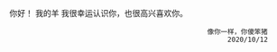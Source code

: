 你好！
  我的羊 我很幸运认识你，也很高兴喜欢你。
                                                
                                              
                                                     像你一样，你傻笨猪
                                                          2020/10/12
